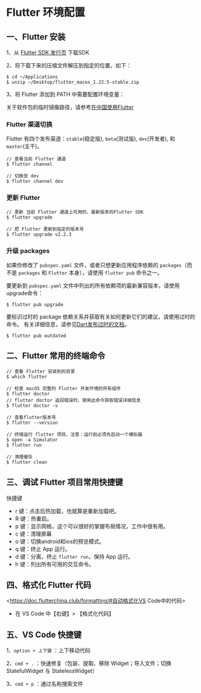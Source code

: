 # Flutter 环境配置

## 一、Flutter 安装

1、从 [Flutter SDK 发行页](https://flutter.io/sdk-archive/#macos) 下载SDK

2、将下载下来的压缩文件解压到指定的位置，如下：

```
$ cd ~/Applications
$ unzip ~/Desktop/flutter_macos_1.22.5-stable.zip
```

3、将 Flutter 添加到 PATH 中需要配置环境变量：

关于软件包的临时镜像路径，请参考[在中国使用Flutter](https://flutter.dev/community/china)

### Flutter 渠道切换

Flutter 有四个发布渠道：`stable`(稳定版), `beta`(测试版), `dev`(开发者), 和 `master`(主干)。

```
// 查看当前 Flutter 通道
$ flutter channel

// 切换至 dev 
$ flutter channel dev
```

### 更新 Flutter

```
// 更新 当前 Flutter 通道上可用的、最新版本的Flutter SDK
$ flutter upgrade 

// 把 Flutter 更新到指定的版本号
$ flutter upgrade v2.2.3
```

### 升级 packages

如果你修改了 `pubspec.yaml` 文件，或者只想更新应用程序依赖的 `packages`（而不是 `packages` 和 `Flutter` 本身），请使用 `flutter pub` 命令之一。

要更新到 `pubspec.yaml` 文件中列出的所有依赖项的最新兼容版本，请使用upgrade命令：

```
$ flutter pub upgrade
```

要标识过时的 package 依赖关系并获取有关如何更新它们的建议，请使用过时的命令。 有关详细信息，请参见[Dart发布过时的文档](https://dart.dev/tools/pub/cmd/pub-outdated)。

```
$ flutter pub outdated
```

## 二、Flutter 常用的终端命令

```
// 查看 Flutter 安装到的目录
$ which flutter

// 检查 macOS 完整的 Flutter 开发环境的所有组件
$ flutter doctor
// flutter doctor 返回错误时，使用此命令获取错误详细信息 
$ flutter doctor -v

// 查看flutter版本号
$ flutter --version

// 终端运行 flutter 项目，注意：运行前必须先启动一个模拟器
$ open -a Simulator
$ flutter run

// 清理缓存
$ flutter clean
```

## 三、调试 Flutter 项目常用快捷键

快捷键
* r 键：点击后热加载，也就算是重新加载吧。
* R 键：热重启。
* p 键：显示网格，这个可以很好的掌握布局情况，工作中很有用。
* c 键：清理屏幕
* o 键：切换android和ios的预览模式。
* q 键：终止 App 运行。
* d 键：分离，终止 `flutter run`，保持 App 运行。
* h 键：列出所有可用的交互命令。


## 四、格式化 Flutter 代码

<https://doc.flutterchina.club/formatting/#自动格式化VS Code中的代码>

* 在 VS Code 中【右键】> 【格式化代码】


## 五、VS Code 快捷键

1、`option + 上下键` ：上下移动代码

2、`cmd + .` ：快速修复（包装、提取、移除 Widget；导入文件；切换 StatefulWidget 与 StatelessWidget）

3、`cmd + p` ：通过名称搜索文件